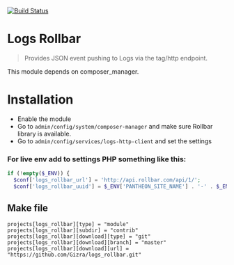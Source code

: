 [![Build Status](https://travis-ci.org/Gizra/logs_rollbar.svg?branch=master)](https://travis-ci.org/Gizra/logs_rollbar)

# Logs Rollbar

> Provides JSON event pushing to Logs via the tag/http endpoint.

This module depends on composer_manager.

# Installation

* Enable the module
* Go to ```admin/config/system/composer-manager``` and make sure Rollbar library is available.
* Go to ```admin/config/services/logs-http-client``` and set the settings

### For live env add to settings PHP something like this:
```php
if (!empty($_ENV)) {
  $conf['logs_rollbar_url'] = 'http://api.rollbar.com/api/1/';
  $conf['logs_rollbar_uuid'] = $_ENV['PANTHEON_SITE_NAME'] . '-' . $_ENV['PANTHEON_ENVIRONMENT'];
```


## Make file

```make
projects[logs_rollbar][type] = "module"
projects[logs_rollbar][subdir] = "contrib"
projects[logs_rollbar][download][type] = "git"
projects[logs_rollbar][download][branch] = "master"
projects[logs_rollbar][download][url] = "https://github.com/Gizra/logs_rollbar.git"
```
